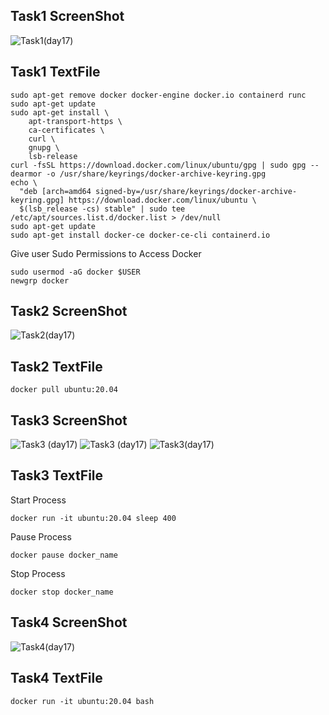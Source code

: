 ## Task1 ScreenShot



![Task1(day17)](https://user-images.githubusercontent.com/68742521/122908399-b1a3cf80-d371-11eb-81dd-733203b500e5.png)



## Task1 TextFile



```
sudo apt-get remove docker docker-engine docker.io containerd runc
sudo apt-get update
sudo apt-get install \
    apt-transport-https \
    ca-certificates \
    curl \
    gnupg \
    lsb-release
curl -fsSL https://download.docker.com/linux/ubuntu/gpg | sudo gpg --dearmor -o /usr/share/keyrings/docker-archive-keyring.gpg
echo \
  "deb [arch=amd64 signed-by=/usr/share/keyrings/docker-archive-keyring.gpg] https://download.docker.com/linux/ubuntu \
  $(lsb_release -cs) stable" | sudo tee /etc/apt/sources.list.d/docker.list > /dev/null
sudo apt-get update
sudo apt-get install docker-ce docker-ce-cli containerd.io
```
Give user Sudo Permissions to Access Docker
```
sudo usermod -aG docker $USER
newgrp docker 
```



## Task2 ScreenShot



![Task2(day17)](https://user-images.githubusercontent.com/68742521/122908434-bc5e6480-d371-11eb-96c2-9fa54464eff0.png)



## Task2 TextFile



```
docker pull ubuntu:20.04
```



## Task3 ScreenShot



![Task3 (day17)](https://user-images.githubusercontent.com/68742521/122908472-c84a2680-d371-11eb-9746-f795f16ef798.png)
![Task3 (day17)](https://user-images.githubusercontent.com/68742521/122908477-c97b5380-d371-11eb-8a78-d1cb6c08e0b8.png)
![Task3(day17)](https://user-images.githubusercontent.com/68742521/122908482-ca13ea00-d371-11eb-94e9-31be8b895091.png)



## Task3 TextFile



Start Process
```
docker run -it ubuntu:20.04 sleep 400
```
Pause Process
```
docker pause docker_name
```
Stop Process
```
docker stop docker_name
```



## Task4 ScreenShot



![Task4(day17)](https://user-images.githubusercontent.com/68742521/122908550-def07d80-d371-11eb-8cf1-ea6f0c374056.png)



## Task4 TextFile



```
docker run -it ubuntu:20.04 bash
```


